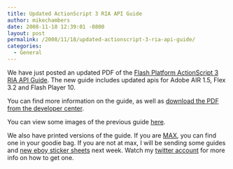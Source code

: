 ```yaml
---
title: Updated ActionScript 3 RIA API Guide
author: mikechambers
date: 2008-11-18 12:39:01 -0800
layout: post
permalink: /2008/11/18/updated-actionscript-3-ria-api-guide/
categories:
  - General
---
```



We have just posted an updated PDF of the [Flash Platform ActionScript 3 RIA API Guide][1]. The new guide includes updated apis for Adobe AIR 1.5, Flex 3.2 and Flash Player 10.  
<!--more-->

  
You can find more information on the guide, as well as [download the PDF from the developer center][1].

You can view some images of the previous guide [here][2].

We also have printed versions of the guide. If you are [MAX][3], you can find one in your goodie bag. If you are not at max, I will be sending some guides and [new eboy sticker sheets][4] next week. Watch my [twitter account][4] for more info on how to get one.

 [1]: http://www.adobe.com/devnet/actionscript/articles/atp_ria_guide.html
 [2]: http://www.mikechambers.com/blog/2008/03/17/actionscript-3-ria-reference-guide/
 [3]: http://max.adobe.com/
 [4]: http://www.mikechambers.com/blog/2008/11/17/new-flash-platform-stickers-designed-by-eboy/
